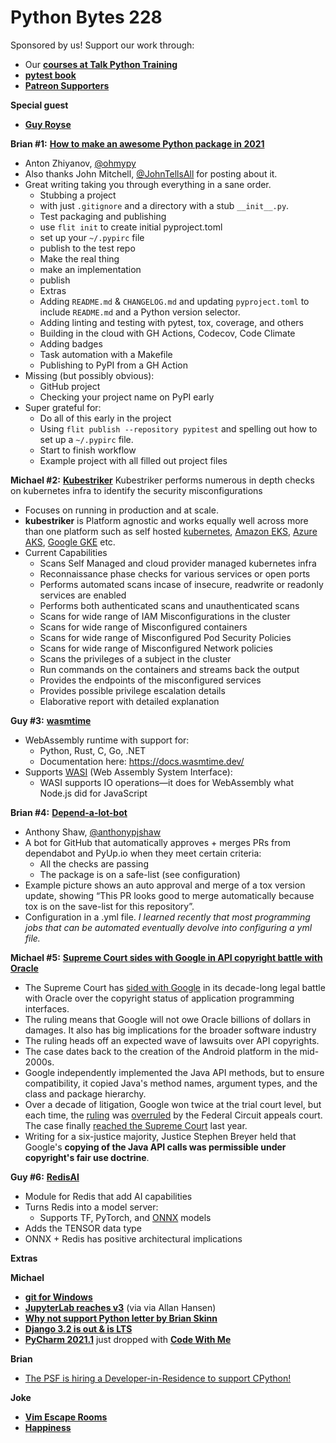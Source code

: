# Python Bytes 228

Sponsored by us! Support our work through:

- Our [**courses at Talk Python Training**](https://training.talkpython.fm/)
- [**pytest book**](https://pragprog.com/titles/bopytest/python-testing-with-pytest/)
- [**Patreon Supporters**](https://www.patreon.com/pythonbytes)

**Special guest** 
- [**Guy Royse**](https://twitter.com/guyroyse)

**Brian #1:** [**How to make an awesome Python package in 2021**](https://antonz.org/python-packaging/)

- Anton Zhiyanov, [@ohmypy](https://twitter.com/ohmypy)
- Also thanks John Mitchell, [@JohnTellsAll](https://twitter.com/JohnTellsAll) for posting about it.
- Great writing taking you through everything in a sane order.
	- Stubbing a project
    - with just `.gitignore` and a directory with a stub `__init__.py`.
	- Test packaging and publishing
    - use `flit init` to create initial pyproject.toml
    - set up your `~/.pypirc` file
    - publish to the test repo
	- Make the real thing 
    - make an implementation
    - publish
	- Extras
    - Adding `README.md` & `CHANGELOG.md` and updating `pyproject.toml` to include `README.md` and a Python version selector.
    - Adding linting and testing with pytest, tox, coverage, and others
    - Building in the cloud with GH Actions, Codecov, Code Climate
    - Adding badges
    - Task automation with a Makefile
    - Publishing to PyPI from a GH Action
- Missing (but possibly obvious):
	- GitHub project
	- Checking your project name on PyPI early
- Super grateful for:
	- Do all of this early in the project
	- Using `flit publish --repository pypitest` and spelling out how to set up a `~/.pypirc` file.
	- Start to finish workflow
	- Example project with all filled out project files

**Michael #2:** [**Kubestriker**](https://github.com/vchinnipilli/kubestriker)
Kubestriker performs numerous in depth checks on kubernetes infra to identify the security misconfigurations

- Focuses on running in production and at scale.
- **kubestriker** is Platform agnostic and works equally well across more than one platform such as self hosted [kubernetes](https://kubernetes.io/), [Amazon EKS](https://aws.amazon.com/eks), [Azure AKS](https://azure.microsoft.com/en-us/services/kubernetes-service/), [Google GKE](https://cloud.google.com/kubernetes-engine) etc.
- Current Capabilities
	- Scans Self Managed and cloud provider managed kubernetes infra
	- Reconnaissance phase checks for various services or open ports
	- Performs automated scans incase of insecure, readwrite or readonly services are enabled
	- Performs both authenticated scans and unauthenticated scans
	- Scans for wide range of IAM Misconfigurations in the cluster
	- Scans for wide range of Misconfigured containers
	- Scans for wide range of Misconfigured Pod Security Policies
	- Scans for wide range of Misconfigured Network policies
	- Scans the privileges of a subject in the cluster
	- Run commands on the containers and streams back the output
	- Provides the endpoints of the misconfigured services
	- Provides possible privilege escalation details
	- Elaborative report with detailed explanation

**Guy #3:** [**wasmtime**](https://wasmtime.dev/)

- WebAssembly runtime with support for:
	- Python, Rust, C, Go, .NET
	- Documentation here: https://docs.wasmtime.dev/
- Supports [WASI](https://wasi.dev/) (Web Assembly System Interface):
	- WASI supports IO operations—it does for WebAssembly what Node.js did for JavaScript

**Brian #4:** [**Depend-a-lot-bot**](https://github.com/apps/depend-a-lot-bot)

- Anthony Shaw, [@anthonypjshaw](https://twitter.com/anthonypjshaw)
- A bot for GitHub that automatically approves + merges PRs from dependabot and PyUp.io when they meet certain criteria:
	- All the checks are passing
	- The package is on a safe-list (see configuration)
- Example picture shows an auto approval and merge of a tox version update, showing “This PR looks good to merge automatically because tox is on the save-list for this repository”.
- Configuration in a .yml file. *I learned recently that most programming jobs that can be automated eventually devolve into configuring a yml file.*

**Michael #5:** [**Supreme Court sides with Google in API copyright battle with Oracle**](https://arstechnica.com/tech-policy/2021/04/supreme-court-sides-with-google-in-api-copyright-battle-with-oracle/)

- The Supreme Court has [sided with Google](https://www.supremecourt.gov/opinions/20pdf/18-956_d18f.pdf) in its decade-long legal battle with Oracle over the copyright status of application programming interfaces. 
- The ruling means that Google will not owe Oracle billions of dollars in damages. It also has big implications for the broader software industry
- The ruling heads off an expected wave of lawsuits over API copyrights.
- The case dates back to the creation of the Android platform in the mid-2000s.
- Google independently implemented the Java API methods, but to ensure compatibility, it copied Java's method names, argument types, and the class and package hierarchy.
- Over a decade of litigation, Google won twice at the trial court level, but each time, the [ruling](https://law.justia.com/cases/federal/appellate-courts/cafc/13-1021/13-1021-2014-05-09.html) was [overruled](https://arstechnica.com/tech-policy/2018/03/googles-use-of-the-java-api-packages-was-not-fair-appeals-court-rules/) by the Federal Circuit appeals court. The case finally [reached the Supreme Court](https://arstechnica.com/tech-policy/2020/10/googles-supreme-court-faceoff-with-oracle-was-a-disaster-for-google/) last year.
- Writing for a six-justice majority, Justice Stephen Breyer held that Google's **copying of the Java API calls was permissible under copyright's fair use doctrine**.

**Guy #6:** [**RedisAI**](https://oss.redislabs.com/redisai/)

- Module for Redis that add AI capabilities
- Turns Redis into a model server:
	- Supports TF, PyTorch, and [ONNX](https://onnx.ai/) models
- Adds the TENSOR data type
- ONNX + Redis has positive architectural implications
    

**Extras**

**Michael**

- [**git for Windows**](https://gitforwindows.org/)
- [**JupyterLab reaches v3**](https://blog.jupyter.org/jupyterlab-3-0-is-out-4f58385e25bb) (via via Allan Hansen)
- [**Why not support Python letter by Brian Skinn**](https://gist.github.com/bskinn/cde59de17d00f8260197f6a866f6155d)
- [**Django 3.2 is out & is LTS**](https://www.djangoproject.com/weblog/2021/apr/06/django-32-released/)
- [**PyCharm 2021.1**](https://blog.jetbrains.com/pycharm/2021/04/pycharm-2021-1/) just dropped with [**Code With Me**](https://www.jetbrains.com/code-with-me/)

**Brian**

- [The PSF is hiring a Developer-in-Residence to support CPython!](https://pyfound.blogspot.com/2021/04/the-psf-is-hiring-developer-in.html)


**Joke** 

- [**Vim Escape Rooms**](https://twitter.com/anthonypjshaw/status/1377834823268458498)
- [**Happiness**](https://twitter.com/towernter/status/1379525329778262021?s=20)

